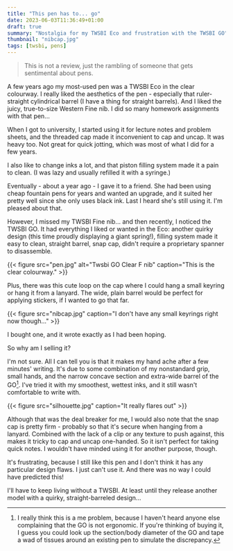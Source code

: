 ```yaml
---
title: "This pen has to... go"
date: 2023-06-03T11:36:49+01:00
draft: true
summary: "Nostalgia for my TWSBI Eco and frustration with the TWSBI GO"
thumbnail: "nibcap.jpg"
tags: [twsbi, pens]
---
```


> This is not a review, just the rambling of someone that gets sentimental about pens.

A few years ago my most-used pen was a TWSBI Eco in the clear colourway. I really liked the aesthetics of the pen - especially that ruler-straight cylindrical barrel (I have a thing for straight barrels). And I liked the juicy, true-to-size Western Fine nib. I did so many homework assignments with that pen...

When I got to university, I started using it for lecture notes and problem sheets, and the threaded cap made it inconvenient to cap and uncap. It was heavy too. Not great for quick jotting, which was most of what I did for a few years.

I also like to change inks a lot, and that piston filling system made it a pain to clean. (I was lazy and usually refilled it with a syringe.)

Eventually - about a year ago - I gave it to a friend. She had been using cheap fountain pens for years and wanted an upgrade, and it suited her pretty well since she only uses black ink. Last I heard she's still using it. I'm pleased about that.

However, I missed my TWSBI Fine nib... and then recently, I noticed the TWSBI GO. It had everything I liked or wanted in the Eco: another quirky design (this time proudly displaying a giant spring!), filling system made it easy to clean, straight barrel, snap cap, didn't require a proprietary spanner to disassemble.

{{< figure src="pen.jpg" alt="Twsbi GO Clear F nib" caption="This is the clear colourway." >}}

Plus, there was this cute loop on the cap where I could hang a small keyring or hang it from a lanyard. The wide, plain barrel would be perfect for applying stickers, if I wanted to go that far.

{{< figure src="nibcap.jpg" caption="I don't have any small keyrings right now though..." >}}

I bought one, and it wrote exactly as I had been hoping.

So why am I selling it?

I'm not sure. All I can tell you is that it makes my hand ache after a few minutes' writing. It's due to some combination of my nonstandard grip, small hands, and the narrow concave section and extra-wide barrel of the GO[^1]. I've tried it with my smoothest, wettest inks, and it still wasn't comfortable to write with.

{{< figure src="silhouette.jpg" caption="It really flares out" >}}

Although that was the deal breaker for me, I would also note that the snap cap is pretty firm - probably so that it's secure when hanging from a lanyard. Combined with the lack of a clip or any texture to push against, this makes it tricky to cap and uncap one-handed. So it isn't perfect for taking quick notes. I wouldn't have minded using it for another purpose, though.

It's frustrating, because I still like this pen and I don't think it has any particular design flaws. I just can't use it. And there was no way I could have predicted this!

I'll have to keep living without a TWSBI. At least until they release another model with a quirky, straight-barreled design...

[^1]: I really think this is a me problem, because I haven't heard anyone else complaining that the GO is not ergonomic. If you're thinking of buying it, I guess you could look up the section/body diameter of the GO and tape a wad of tissues around an existing pen to simulate the discrepancy.
